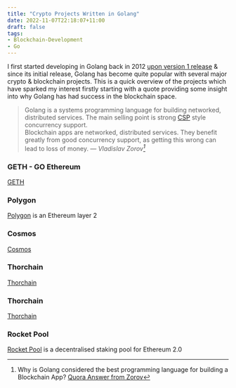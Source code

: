 ```yaml
---
title: "Crypto Projects Written in Golang"
date: 2022-11-07T22:18:07+11:00
draft: false
tags:
- Blockchain-Development
- Go
---
```

I first started developing in Golang back in 2012 [upon version 1 release](https://go.dev/blog/go1) & since its initial release, Golang has become quite popular with several major crypto & blockchain projects. This is a quick overview of the projects which have sparked my interest firstly starting with a quote providing some insight into why Golang has had success in the blockchain space.

>Golang is a systems programming language for building networked, distributed services. The main selling point is strong [CSP](https://en.wikipedia.org/wiki/Communicating_sequential_processes) style concurrency support.<br>
>Blockchain apps are networked, distributed services. They benefit greatly from good concurrency support, as getting this wrong can lead to loss of money.
> — <cite>Vladislav Zorov[^1]</cite>

[^1]: Why is Golang considered the best programming language for building a Blockchain App? [Quora Answer from Zorov](https://www.quora.com/Why-is-Golang-considered-the-best-programming-language-for-building-a-Blockchain-App/answer/Vladislav-Zorov) 

### GETH - GO Ethereum 
[GETH](https://github.com/ethereum/go-ethereum) 

### Polygon
[Polygon](https://github.com/maticnetwork/bor) is an Ethereum layer 2

### Cosmos
[Cosmos](https://github.com/cosmos/cosmos-sdk)

### Thorchain
[Thorchain](https://github.com/thorchain/thornode)

### Thorchain
[Thorchain](https://github.com/thorchain/thornode)

### Rocket Pool 
[Rocket Pool](https://github.com/rocket-pool/rocketpool) is a decentralised staking pool for Ethereum 2.0
